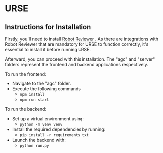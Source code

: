 # URSE


## Instructions for Installation

Firstly, you'll need to install [Robot Reviewer](https://github.com/ijmarshall/robotreviewer) . As there are integrations with Robot Reviewer that are mandatory for URSE to function correctly, it's essential to install it before running URSE.

Afterward, you can proceed with this installation. The "agc" and "server" folders represent the frontend and backend applications respectively.

To run the frontend:

- Navigate to the "agc" folder.
- Execute the following commands:
  - `npm install`
  - `npm run start`


To run the backend:

- Set up a virtual environment using:
    - `python -m venv venv`
- Install the required dependencies by running:
    - `pip install -r requirements.txt`
- Launch the backend with:
    - `python run.py`